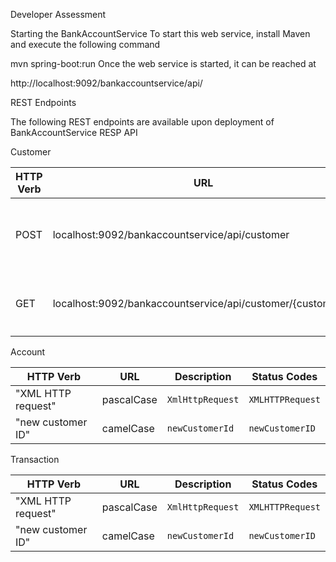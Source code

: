 Developer Assessment

Starting the BankAccountService
To start this web service, install Maven and execute the following command

mvn spring-boot:run
Once the web service is started, it can be reached at

http://localhost:9092/bankaccountservice/api/

REST Endpoints

The following REST endpoints are available upon deployment of  BankAccountService RESP API



<dl>
  <dt>Customer</dt>
   
</dl>

<table>
    <thead>
      <tr>
        <th>HTTP Verb</th>
        <th>URL</th>
        <th>Description</th>
        <th>Status Codes</th>
      </tr>
    </thead>
    <tbody>
        <tr>
            <td>POST</td>
            <td>localhost:9092/bankaccountservice/api/customer</td>
            <td><code>Creates a new Customer based on the payload contained in the request body</code></td>
            <td><code>201 Created if Customer successfully created</code></td>
        </tr>
        <tr>
            <td>GET</td>
            <td>localhost:9092/bankaccountservice/api/customer/{customerId}</td>
            <td><code>Obtains the Customer corresponding to the supplied Customer ID</code></td>
            <td><code>200 OK if order exists
404 Not Found if order does not exist</code></td>
        </tr>
    </tbody>
  </table>
  
  <dl>
  <dt>Account</dt>
   
</dl>

<table>
    <thead>
       <tr>
        <th>HTTP Verb</th>
        <th>URL</th>
        <th>Description</th>
        <th>Status Codes</th>
      </tr>
    </thead>
    <tbody>
        <tr>
            <td>"XML HTTP request"</td>
            <td>pascalCase</td>
            <td><code>XmlHttpRequest</code></td>
            <td><code>XMLHTTPRequest</code></td>
        </tr>
        <tr>
            <td>"new customer ID"</td>
            <td>camelCase</td>
            <td><code>newCustomerId</code></td>
            <td><code>newCustomerID</code></td>
        </tr>
    </tbody>
  </table>
  <dl>
  <dt>Transaction</dt>
   
</dl>

<table>
    <thead>
       <tr>
        <th>HTTP Verb</th>
        <th>URL</th>
        <th>Description</th>
        <th>Status Codes</th>
      </tr>
    </thead>
    <tbody>
        <tr>
            <td>"XML HTTP request"</td>
            <td>pascalCase</td>
            <td><code>XmlHttpRequest</code></td>
            <td><code>XMLHTTPRequest</code></td>
        </tr>
        <tr>
            <td>"new customer ID"</td>
            <td>camelCase</td>
            <td><code>newCustomerId</code></td>
            <td><code>newCustomerID</code></td>
        </tr>
    </tbody>
  </table>
  
